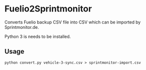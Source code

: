 Fuelio2Sprintmonitor
====================

Converts Fuelio backup CSV file into CSV which can be imported by Sprintmonitor.de.

Python 3 is needs to be installed.

Usage
----

```
python convert.py vehicle-3-sync.csv > sprintmonitor-import.csv
```
